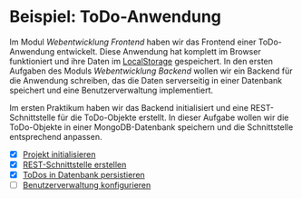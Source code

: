 # Beispiel: ToDo-Anwendung

Im Modul *Webentwicklung Frontend* haben wir das Frontend einer ToDo-Anwendung entwickelt. Diese Anwendung hat komplett im Browser funktioniert und ihre
Daten im [LocalStorage](https://developer.mozilla.org/en-US/docs/Web/API/Window/localStorage) gespeichert.
In den ersten Aufgaben des Moduls *Webentwicklung Backend* wollen wir ein Backend für die Anwendung schreiben, das die Daten serverseitig in einer
Datenbank speichert und eine Benutzerverwaltung implementiert.

Im ersten Praktikum haben wir das Backend initialisiert und eine REST-Schnittstelle für die ToDo-Objekte erstellt. In dieser Aufgabe wollen wir die ToDo-Objekte in einer MongoDB-Datenbank speichern und die Schnittstelle entsprechend anpassen.

- [x] [Projekt initialisieren](backend/exercise0.md)
- [x] [REST-Schnittstelle erstellen](backend/exercise1.md)
- [x] [ToDos in Datenbank persistieren](backend/exercise2.md)
- [ ] [Benutzerverwaltung konfigurieren](backend/exercise3.md)
